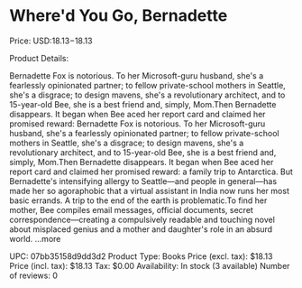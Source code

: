 # Where'd You Go, Bernadette

Price: USD:$18.13-$18.13

Product Details:

Bernadette Fox is notorious. To her Microsoft-guru husband, she's a fearlessly opinionated partner; to fellow private-school mothers in Seattle, she's a disgrace; to design mavens, she's a revolutionary architect, and to 15-year-old Bee, she is a best friend and, simply, Mom.Then Bernadette disappears. It began when Bee aced her report card and claimed her promised reward: Bernadette Fox is notorious. To her Microsoft-guru husband, she's a fearlessly opinionated partner; to fellow private-school mothers in Seattle, she's a disgrace; to design mavens, she's a revolutionary architect, and to 15-year-old Bee, she is a best friend and, simply, Mom.Then Bernadette disappears. It began when Bee aced her report card and claimed her promised reward: a family trip to Antarctica. But Bernadette's intensifying allergy to Seattle—and people in general—has made her so agoraphobic that a virtual assistant in India now runs her most basic errands. A trip to the end of the earth is problematic.To find her mother, Bee compiles email messages, official documents, secret correspondence—creating a compulsively readable and touching novel about misplaced genius and a mother and daughter's role in an absurd world. ...more

UPC: 07bb35158d9dd3d2
Product Type: Books
Price (excl. tax): $18.13
Price (incl. tax): $18.13
Tax: $0.00
Availability: In stock (3 available)
Number of reviews: 0